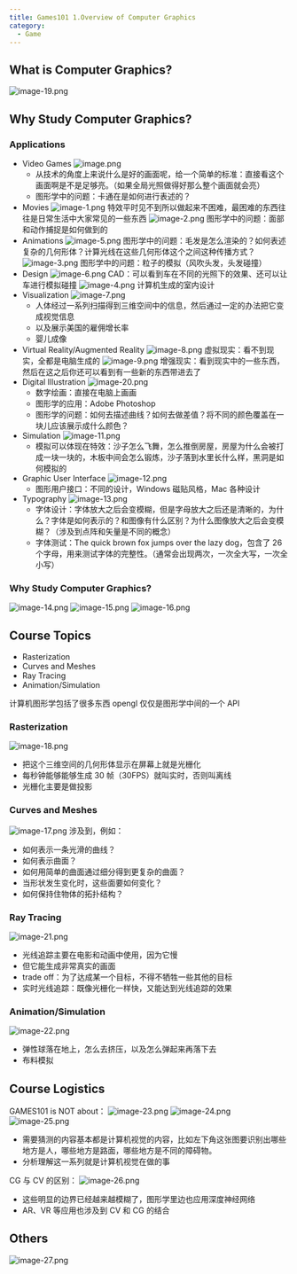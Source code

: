 ```yaml
---
title: Games101 1.Overview of Computer Graphics
category:
  - Game
---
```


## What is Computer Graphics?

![image-19.png](/images/Pub_Note_Games101_1/image-19.png)

## Why Study Computer Graphics?

### Applications

- Video Games
  ![image.png](/images/Pub_Note_Games101_1/image.png)
  - 从技术的角度上来说什么是好的画面呢，给一个简单的标准：直接看这个画面啊是不是足够亮。（如果全局光照做得好那么整个画面就会亮）
  - 图形学中的问题：卡通在是如何进行表述的？
- Movies
  ![image-1.png](/images/Pub_Note_Games101_1/image-1.png)
  特效平时见不到所以做起来不困难，最困难的东西往往是日常生活中大家常见的一些东西
  ![image-2.png](/images/Pub_Note_Games101_1/image-2.png)
  图形学中的问题：面部和动作捕捉是如何做到的
- Animations
  ![image-5.png](/images/Pub_Note_Games101_1/image-5.png)
  图形学中的问题：毛发是怎么渲染的？如何表述复杂的几何形体？计算光线在这些几何形体这个之间这种传播方式？
  ![image-3.png](/images/Pub_Note_Games101_1/image-3.png)
  图形学中的问题：粒子的模拟（风吹头发，头发碰撞）
- Design
  ![image-6.png](/images/Pub_Note_Games101_1/image-6.png)
  CAD：可以看到车在不同的光照下的效果、还可以让车进行模拟碰撞
  ![image-4.png](/images/Pub_Note_Games101_1/image-4.png)
  计算机生成的室内设计
- Visualization
  ![image-7.png](/images/Pub_Note_Games101_1/image-7.png)
  - 人体经过一系列扫描得到三维空间中的信息，然后通过一定的办法把它变成视觉信息
  - 以及展示美国的雇佣增长率
  - 婴儿成像
- Virtual Reality/Augmented Reality
  ![image-8.png](/images/Pub_Note_Games101_1/image-8.png)
  虚拟现实：看不到现实，全都是电脑生成的
  ![image-9.png](/images/Pub_Note_Games101_1/image-9.png)
  增强现实：看到现实中的一些东西，然后在这之后你还可以看到有一些新的东西带进去了
- Digital Illustration
  ![image-20.png](/images/Pub_Note_Games101_1/image-20.png)
  - 数字绘画：直接在电脑上画画
  - 图形学的应用：Adobe Photoshop
  - 图形学的问题：如何去描述曲线？如何去做差值？将不同的颜色覆盖在一块儿应该展示成什么颜色？
- Simulation
  ![image-11.png](/images/Pub_Note_Games101_1/image-11.png)
  - 模拟可以体现在特效：沙子怎么飞舞，怎么推倒房屋，房屋为什么会被打成一块一块的，木板中间会怎么锻炼，沙子落到水里长什么样，黑洞是如何模拟的
- Graphic User Interface
  ![image-12.png](/images/Pub_Note_Games101_1/image-12.png)
  - 图形用户接口：不同的设计，Windows 磁贴风格，Mac 各种设计
- Typography
  ![image-13.png](/images/Pub_Note_Games101_1/image-13.png)
  - 字体设计：字体放大之后会变模糊，但是字母放大之后还是清晰的，为什么？字体是如何表示的？和图像有什么区别？为什么图像放大之后会变模糊？（涉及到点阵和矢量是不同的概念）
  - 字体测试：The quick brown fox jumps over the lazy dog，包含了 26 个字母，用来测试字体的完整性。（通常会出现两次，一次全大写，一次全小写）

### Why Study Computer Graphics?

![image-14.png](/images/Pub_Note_Games101_1/image-14.png)
![image-15.png](/images/Pub_Note_Games101_1/image-15.png)
![image-16.png](/images/Pub_Note_Games101_1/image-16.png)

## Course Topics

- Rasterization
- Curves and Meshes
- Ray Tracing
- Animation/Simulation

计算机图形学包括了很多东西 opengl 仅仅是图形学中间的一个 API

### Rasterization

![image-18.png](/images/Pub_Note_Games101_1/image-18.png)

- 把这个三维空间的几何形体显示在屏幕上就是光栅化
- 每秒钟能够能够生成 30 帧（30FPS）就叫实时，否则叫离线
- 光栅化主要是做投影

### Curves and Meshes

![image-17.png](/images/Pub_Note_Games101_1/image-17.png)
涉及到，例如：

- 如何表示一条光滑的曲线？
- 如何表示曲面？
- 如何用简单的曲面通过细分得到更复杂的曲面？
- 当形状发生变化时，这些面要如何变化？
- 如何保持住物体的拓扑结构？

### Ray Tracing

![image-21.png](/images/Pub_Note_Games101_1/image-21.png)

- 光线追踪主要在电影和动画中使用，因为它慢
- 但它能生成非常真实的画面
- trade off：为了达成某一个目标，不得不牺牲一些其他的目标
- 实时光线追踪：既像光栅化一样快，又能达到光线追踪的效果

### Animation/Simulation

![image-22.png](/images/Pub_Note_Games101_1/image-22.png)

- 弹性球落在地上，怎么去挤压，以及怎么弹起来再落下去
- 布料模拟

## Course Logistics

GAMES101 is NOT about：
![image-23.png](/images/Pub_Note_Games101_1/image-23.png)
![image-24.png](/images/Pub_Note_Games101_1/image-24.png)
![image-25.png](/images/Pub_Note_Games101_1/image-25.png)

- 需要猜测的内容基本都是计算机视觉的内容，比如左下角这张图要识别出哪些地方是人，哪些地方是路面，哪些地方是不同的障碍物。
- 分析理解这一系列就是计算机视觉在做的事

CG 与 CV 的区别：
![image-26.png](/images/Pub_Note_Games101_1/image-26.png)

- 这些明显的边界已经越来越模糊了，图形学里边也应用深度神经网络
- AR、VR 等应用也涉及到 CV 和 CG 的结合

## Others

![image-27.png](/images/Pub_Note_Games101_1/image-27.png)
